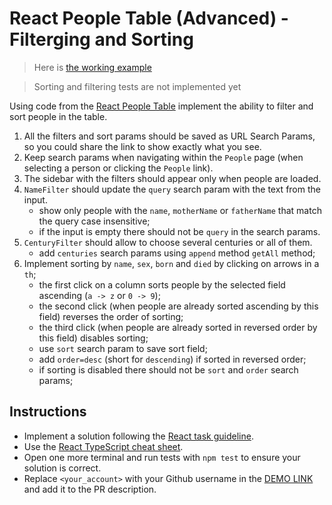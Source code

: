 # React People Table (Advanced) - Filterging and Sorting

> Here is [the working example](https://mate-academy.github.io/react_people-table-advanced/)

> Sorting and filtering tests are not implemented yet

Using code from the [React People Table](https://github.com/mate-academy/react_people-table-basics#react-people-table)
implement the ability to filter and sort people in the table.

1. All the filters and sort params should be saved as URL Search Params, so you could share the link to show exactly what you see.
1. Keep search params when navigating within the `People` page (when selecting a person or clicking the `People` link).
1. The sidebar with the filters should appear only when people are loaded.
1. `NameFilter` should update the `query` search param with the text from the input.
   - show only people with the `name`, `motherName` or `fatherName` that match the query case insensitive;
   - if the input is empty there should not be `query` in the search params.
1. `CenturyFilter` should allow to choose several centuries or all of them.
   - add `centuries` search params using `append` method `getAll` method;
1. Implement sorting by `name`, `sex`, `born` and `died` by clicking on arrows in a `th`;
   - the first click on a column sorts people by the selected field ascending (`a -> z` or `0 -> 9`);
   - the second click (when people are already sorted ascending by this field) reverses the order of sorting;
   - the third click (when people are already sorted in reversed order by this field) disables sorting;
   - use `sort` search param to save sort field;
   - add `order=desc` (short for `descending`) if sorted in reversed order;
   - if sorting is disabled there should not be `sort` and `order` search params;

## Instructions

- Implement a solution following the [React task guideline](https://github.com/mate-academy/react_task-guideline#react-tasks-guideline).
- Use the [React TypeScript cheat sheet](https://mate-academy.github.io/fe-program/js/extra/react-typescript).
- Open one more terminal and run tests with `npm test` to ensure your solution is correct.
- Replace `<your_account>` with your Github username in the [DEMO LINK](https://SalehBUD.github.io/react_people-table-advanced/) and add it to the PR description.
